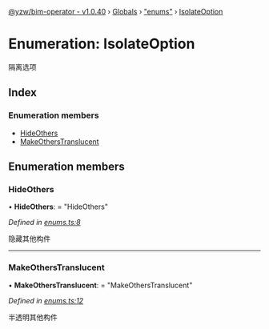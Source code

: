[@yzw/bim-operator - v1.0.40](../README.md) › [Globals](../globals.md) › ["enums"](../modules/_enums_.md) › [IsolateOption](_enums_.isolateoption.md)

# Enumeration: IsolateOption

隔离选项

## Index

### Enumeration members

* [HideOthers](_enums_.isolateoption.md#hideothers)
* [MakeOthersTranslucent](_enums_.isolateoption.md#makeotherstranslucent)

## Enumeration members

###  HideOthers

• **HideOthers**: = "HideOthers"

*Defined in [enums.ts:8](https://github.com/youkaisteve/bim-operator/blob/db59ec1/src/enums.ts#L8)*

隐藏其他构件

___

###  MakeOthersTranslucent

• **MakeOthersTranslucent**: = "MakeOthersTranslucent"

*Defined in [enums.ts:12](https://github.com/youkaisteve/bim-operator/blob/db59ec1/src/enums.ts#L12)*

半透明其他构件
